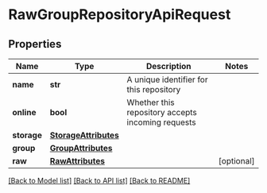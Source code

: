 # RawGroupRepositoryApiRequest

## Properties

| Name        | Type                                          | Description                                       | Notes      |
| ----------- | --------------------------------------------- | ------------------------------------------------- | ---------- |
| **name**    | **str**                                       | A unique identifier for this repository           |
| **online**  | **bool**                                      | Whether this repository accepts incoming requests |
| **storage** | [**StorageAttributes**](StorageAttributes.md) |                                                   |
| **group**   | [**GroupAttributes**](GroupAttributes.md)     |                                                   |
| **raw**     | [**RawAttributes**](RawAttributes.md)         |                                                   | [optional] |

[[Back to Model list]](../README.md#documentation-for-models) [[Back to API list]](../README.md#documentation-for-api-endpoints) [[Back to README]](../README.md)

